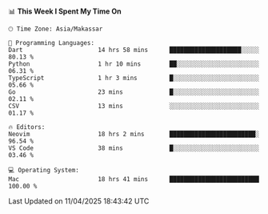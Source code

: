 <!--START_SECTION:waka-->
📊 **This Week I Spent My Time On** 

```text
🕑︎ Time Zone: Asia/Makassar

💬 Programming Languages: 
Dart                     14 hrs 58 mins      ████████████████████░░░░░   80.13 % 
Python                   1 hr 10 mins        ██░░░░░░░░░░░░░░░░░░░░░░░   06.31 % 
TypeScript               1 hr 3 mins         █░░░░░░░░░░░░░░░░░░░░░░░░   05.66 % 
Go                       23 mins             █░░░░░░░░░░░░░░░░░░░░░░░░   02.11 % 
CSV                      13 mins             ░░░░░░░░░░░░░░░░░░░░░░░░░   01.17 % 

🔥 Editors: 
Neovim                   18 hrs 2 mins       ████████████████████████░   96.54 % 
VS Code                  38 mins             █░░░░░░░░░░░░░░░░░░░░░░░░   03.46 % 

💻 Operating System: 
Mac                      18 hrs 41 mins      █████████████████████████   100.00 % 
```


 Last Updated on 11/04/2025 18:43:42 UTC
<!--END_SECTION:waka-->
